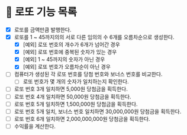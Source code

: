 # 🚀 로또 기능 목록

- [X] 로또를 금액만큼 발행한다.
- [X] 로또를 1 ~ 45까지의의 서로 다른 임의의 수 6개를 오름차순으로 생성한다. 
    - [X] [예외] 로또 번호의 개수가 6개가 넘어간 경우
    - [X] [예외] 로또 번호에 중복된 숫자가 있는 경우
    - [X] [예외] 1 ~ 45까지의 숫자가 아닌 경우
    - [X] [예외] 로또 번호가 오름차순이 아닌 경우
- [ ] 컴퓨터가 생성된 각 로또 번호를 당첨 번호와 보너스 번호를 비교한다.
    - [ ] 로또 번호가 몇 개의 숫자가 일치하는지 확인한다.
- [ ] 로또 번호 3개 일치하면 5,000원 당첨금을 획득한다.
- [ ] 로또 번호 4개 일치하면 50,000원 당첨금을 획득한다.
- [ ] 로또 번호 5개 일치하면 1,500,000원 당첨금을 획득한다.
- [ ] 로또 번호 5개 일치, 보너스 번호 일치하면 30,000,000원 당첨금을 획득한다.
- [ ] 로또 번호 6개 일치하면 2,000,000,000원 당첨금을 획득한다.
- [ ] 수익률을 계산한다.